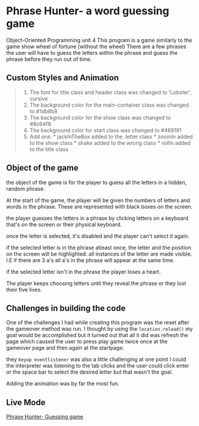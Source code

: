 # Phrase Hunter- a word guessing game
 Object-Oriented Programming unit 4
 This program is a game similarly to the game show wheel of fortune (without the wheel) There are a few phrases the user will have to guess the letters within the phrase and guess the phrase before they run out of time.
 
 ## **Custom Styles and Animation**
 > 1. The font for title class and header class was changed to 'Lobster', cursive
 > 2. The background color for the main-container class was changed to #1db8b8
 > 3. The background color for the show class was changed to #8c64f8
 > 4. The background color for start class was changed to #469191
 > 5. Add ons:
    * jackInTheBox added to the .letter class 
    * zoomIn added to the show class
    * shake added to the wrong class
    * rollIn added to the title class 
    
 ## Object of the game
the object of the game is for the player to guess all the letters in a hidden, random phrase. 

At the start of the game, the player will be given the numbers of letters and words in the phrase. These are represented with black boxes on the screen.

 the player guesses the letters in a phrase by clicking letters on a keyboard that's on the screen or their physical keyboard. 

 once the letter is selected, it's disabled and the player can't select it again.

 if the selected letter is in the phrase atleast once, the letter and the position on the screen will be highlighted. all instances of the letter are made visible. I.E if there are 3 a's all a's in the phrase will appear at the same time.

 if the selected letter isn't in the phrase the player loses a heart.

 The player keeps choosing letters until they reveal the phrase or they lost their five lives. 
## Challenges in building the code 
One of the challenges I had while creating this program was the reset after the gameover method was run. I thought by using the ```location.reload()``` my goal would be accomplished but it turned out that all it did was refresh the page which caused the user to press play game twice once at the gameover page and then again at the startpage. 

they ```keyup eventlistener``` was also a little challenging at one point I could the interpreter was listening to the tab clicks and the user could click enter or the space bar to select the desired letter but that wasn't the goal.

Adding the animation was by far the most fun. 

## Live Mode 
[Phrase Hunter- Guessing game](https://rawcdn.githack.com/JelenaMF/Phrase-Hunter-a-word-guessing-game/081ed23019c7c568121bc7b701c74a545a11a7d1/index.html) 
